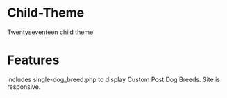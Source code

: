 # Child-Theme
Twentyseventeen child theme 

# Features
includes single-dog_breed.php to display Custom Post Dog Breeds. Site is responsive. 
